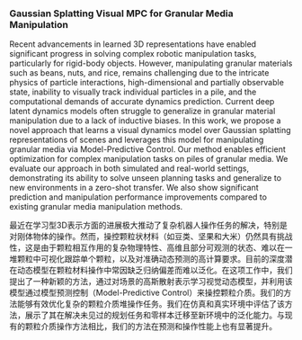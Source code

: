 ### Gaussian Splatting Visual MPC for Granular Media Manipulation

Recent advancements in learned 3D representations have enabled significant progress in solving complex robotic manipulation tasks, particularly for rigid-body objects. However, manipulating granular materials such as beans, nuts, and rice, remains challenging due to the intricate physics of particle interactions, high-dimensional and partially observable state, inability to visually track individual particles in a pile, and the computational demands of accurate dynamics prediction. Current deep latent dynamics models often struggle to generalize in granular material manipulation due to a lack of inductive biases. In this work, we propose a novel approach that learns a visual dynamics model over Gaussian splatting representations of scenes and leverages this model for manipulating granular media via Model-Predictive Control. Our method enables efficient optimization for complex manipulation tasks on piles of granular media. We evaluate our approach in both simulated and real-world settings, demonstrating its ability to solve unseen planning tasks and generalize to new environments in a zero-shot transfer. We also show significant prediction and manipulation performance improvements compared to existing granular media manipulation methods.

最近在学习型3D表示方面的进展极大推动了复杂机器人操作任务的解决，特别是对刚体物体的操作。然而，操控颗粒状材料（如豆类、坚果和大米）仍然具有挑战性，这是由于颗粒相互作用的复杂物理特性、高维且部分可观测的状态、难以在一堆颗粒中可视化跟踪单个颗粒，以及对准确动态预测的高计算要求。目前的深度潜在动态模型在颗粒材料操作中常因缺乏归纳偏差而难以泛化。在这项工作中，我们提出了一种新颖的方法，通过对场景的高斯散射表示学习视觉动态模型，并利用该模型通过模型预测控制（Model-Predictive Control）来操控颗粒介质。我们的方法能够有效优化复杂的颗粒介质堆操作任务。我们在仿真和真实环境中评估了该方法，展示了其在解决未见过的规划任务和零样本迁移至新环境中的泛化能力。与现有的颗粒介质操作方法相比，我们的方法在预测和操作性能上也有显著提升。
